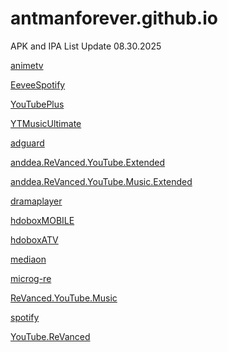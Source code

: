 # antmanforever.github.io

APK and IPA List Update 08.30.2025

<a href="https://github.com/antmanforever/antmanforever.github.io/releases/download/untagged-394ef97fb605d15ddb8f/animetv632.apk">animetv</a>

<a href="https://github.com/antmanforever/antmanforever.github.io/releases/download/untagged-394ef97fb605d15ddb8f/EeveeSpotify-9.0.74.ipa">EeveeSpotify</a>

<a href="https://github.com/antmanforever/antmanforever.github.io/releases/download/untagged-394ef97fb605d15ddb8f/YouTubePlus_5.2b3.20.31.6.ipa">YouTubePlus</a>

<a href="https://github.com/antmanforever/antmanforever.github.io/releases/download/untagged-394ef97fb605d15ddb8f/YTMusicUltimate.8.33.ipa">YTMusicUltimate</a>

<a href="https://github.com/antmanforever/antmanforever.github.io/releases/download/untagged-5f14805c4a0717b05566/adguard41127x64.apk">adguard</a>

<a href="https://github.com/antmanforever/antmanforever.github.io/releases/download/untagged-5f14805c4a0717b05566/anddea.ReVanced.YouTube.Extended.19.47.53.apk">anddea.ReVanced.YouTube.Extended</a>

<a href="https://github.com/antmanforever/antmanforever.github.io/releases/download/untagged-5f14805c4a0717b05566/anddea.ReVanced.YouTube.Music.Extended.8.30.54.apk">anddea.ReVanced.YouTube.Music.Extended</a>

<a href="https://github.com/antmanforever/antmanforever.github.io/releases/download/untagged-5f14805c4a0717b05566/dramaplayer109x64.apk">dramaplayer</a>

<a href="https://github.com/antmanforever/antmanforever.github.io/releases/download/untagged-5f14805c4a0717b05566/hdobox211x64MOBILE.apk">hdoboxMOBILE</a>

<a href="https://github.com/antmanforever/antmanforever.github.io/releases/download/untagged-5f14805c4a0717b05566/hdobox213x64ATV.apk">hdoboxATV</a>

<a href="https://github.com/antmanforever/antmanforever.github.io/releases/download/untagged-5f14805c4a0717b05566/mediaon116x64.apk">mediaon</a>

<a href="https://github.com/antmanforever/antmanforever.github.io/releases/download/untagged-5f14805c4a0717b05566/microg-re512.apk">microg-re</a>

<a href="https://github.com/antmanforever/antmanforever.github.io/releases/download/untagged-5f14805c4a0717b05566/ReVanced.YouTube.Music.8.34.51.apk">ReVanced.YouTube.Music</a>

<a href="https://github.com/antmanforever/antmanforever.github.io/releases/download/untagged-5f14805c4a0717b05566/spotify9066655.apk">spotify</a>

<a href="https://github.com/antmanforever/antmanforever.github.io/releases/download/untagged-5f14805c4a0717b05566/YouTube.ReVanced.20.13.41.apk">YouTube.ReVanced</a>
